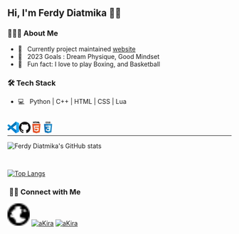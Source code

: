 <h2>Hi, I'm Ferdy Diatmika 🙍👋</h2>

<h3>👨🏻‍💻 About Me </h3>

- 🔭 &nbsp; Currently project maintained [website]
- 👑 &nbsp; 2023 Goals : Dream Physique, Good Mindset
- 🗿 &nbsp; Fun fact: I love to play Boxing, and Basketball

### 🛠 Tech Stack

- 💻 &nbsp; Python | C++ | HTML | CSS | Lua
<br>
<img align="left" alt="Visual Studio Code" width="26px" src="https://raw.githubusercontent.com/github/explore/80688e429a7d4ef2fca1e82350fe8e3517d3494d/topics/visual-studio-code/visual-studio-code.png" />
<img align="left" alt="GitHub" width="26px" src="https://raw.githubusercontent.com/github/explore/78df643247d429f6cc873026c0622819ad797942/topics/github/github.png"/>
<img align="left" alt="HTML5" width="26px" src="https://raw.githubusercontent.com/github/explore/80688e429a7d4ef2fca1e82350fe8e3517d3494d/topics/html/html.png" />
<img align="left" alt="CSS3" width="26px" src="https://raw.githubusercontent.com/github/explore/80688e429a7d4ef2fca1e82350fe8e3517d3494d/topics/css/css.png" />

<br />

---

<!-- REAMDE_STATS -->

![Ferdy Diatmika's GitHub stats](https://github-readme-stats.vercel.app/api?username=ferdydiatmika&show_icons=true&theme=tokyonight)

</br> 
  
[![Top Langs](https://github-readme-stats.vercel.app/api/top-langs/?username=ferdydiatmika&layout=compact&text_color=daf7dc&bg_color=151515)](https://github.com/FerdyDiatmika/github-readme-stats)

<h3> 🤝🏻 Connect with Me </h3>

[<img item-align="center" alt="aKira" width="50px" src="https://raw.githubusercontent.com/iconic/open-iconic/master/svg/globe.svg" />][website]
[<img alt="aKira" width="50px" src="https://cdn.jsdelivr.net/npm/simple-icons@v3/icons/youtube.svg" />][youtube]
[<img alt="aKira" width="50px" src="https://cdn.jsdelivr.net/npm/simple-icons@v3/icons/instagram.svg" />][instagram]

<!-- END README -->

[website]: https://ferdydiatmika.github.io
[twitter]: https://twitter.com/ferdydiatmikaa
[youtube]: https://youtube.com/
[instagram]: https://instagram.com/ferdydiatmikaa

